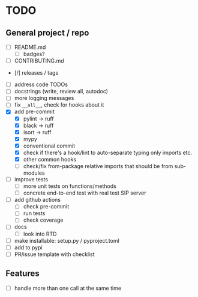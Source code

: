 # TODO

## General project / repo
- [ ] README.md
  - [ ] badges?
- [ ] CONTRIBUTING.md
- [/] releases / tags
- [ ] address code TODOs
- [ ] docstrings (write, review all, autodoc)
- [ ] more logging messages
- [ ] fix `__all__`, check for hooks about it
- [x] add pre-commit
  - [x] pylint -> ruff
  - [x] black -> ruff
  - [x] isort -> ruff
  - [x] mypy
  - [x] conventional commit
  - [x] check if there's a hook/lint to auto-separate typing only imports etc. 
  - [x] other common hooks
  - [ ] check/fix from-package relative imports that should be from sub-modules
- [ ] improve tests
  - [ ] more unit tests on functions/methods
  - [ ] concrete end-to-end test with real test SIP server
- [ ] add github actions
  - [ ] check pre-commit
  - [ ] run tests
  - [ ] check coverage
- [ ] docs
  - [ ] look into RTD 
- [ ] make installable: setup.py / pyproject.toml
- [ ] add to pypi
- [ ] PR/issue template with checklist

## Features
- [ ] handle more than one call at the same time
